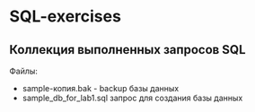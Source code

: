 # SQL-exercises

## Коллекция выполненных запросов SQL

Файлы: 

- sample-копия.bak - backup базы данных 
- sample_db_for_lab1.sql запрос для создания базы данных
